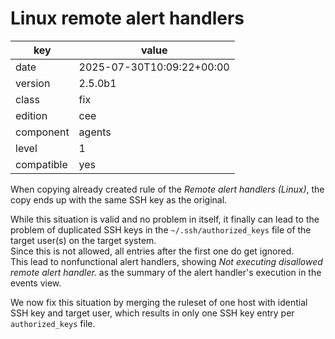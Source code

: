 [//]: # (werk v2)
# Linux remote alert handlers

key        | value
---------- | ---
date       | 2025-07-30T10:09:22+00:00
version    | 2.5.0b1
class      | fix
edition    | cee
component  | agents
level      | 1
compatible | yes

When copying already created rule of the _Remote alert handlers (Linux)_, the copy ends up with the same SSH key as the original.

While this situation is valid and no problem in itself, it finally can lead to the problem of duplicated SSH keys in the `~/.ssh/authorized_keys` file of the target user(s) on the target system.<br>
Since this is not allowed, all entries after the first one do get ignored.<br>
This lead to nonfunctional alert handlers, showing _Not executing disallowed remote alert handler._ as the summary of the alert handler's execution in the events view.

We now fix this situation by merging the ruleset of one host with idential SSH key and target user, which results in only one SSH key entry per `authorized_keys` file.

